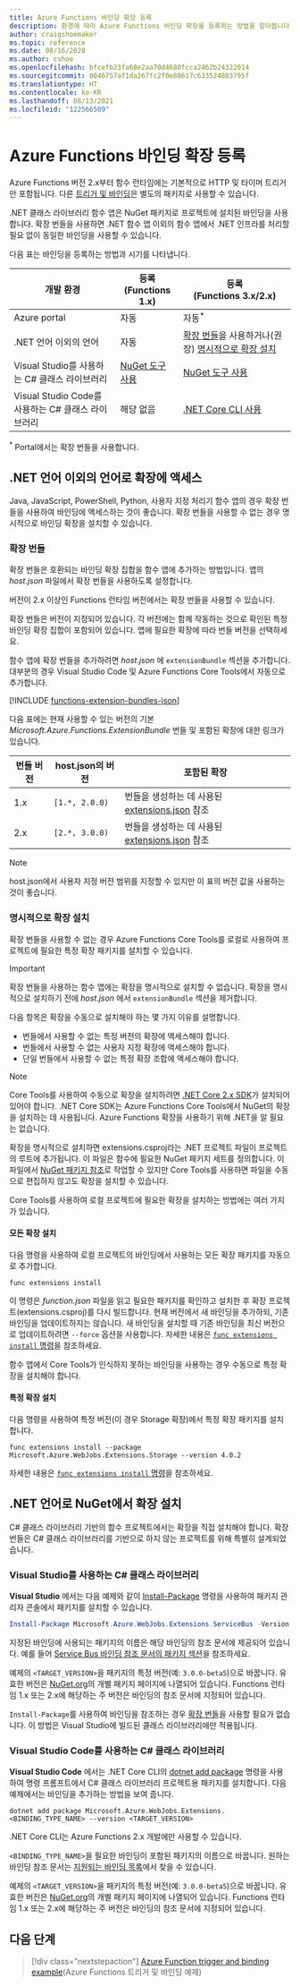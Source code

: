 ```yaml
---
title: Azure Functions 바인딩 확장 등록
description: 환경에 따라 Azure Functions 바인딩 확장을 등록하는 방법을 알아봅니다.
author: craigshoemaker
ms.topic: reference
ms.date: 08/16/2020
ms.author: cshoe
ms.openlocfilehash: bfcefb23fa68e2aa70d4680fcca2462b24322014
ms.sourcegitcommit: 0046757af1da267fc2f0e88617c633524883795f
ms.translationtype: HT
ms.contentlocale: ko-KR
ms.lasthandoff: 08/13/2021
ms.locfileid: "122566509"
---
```

# <a name="register-azure-functions-binding-extensions"></a>Azure Functions 바인딩 확장 등록

Azure Functions 버전 2.x부터 함수 런타임에는 기본적으로 HTTP 및 타이머 트리거만 포함됩니다. 다른 [트리거 및 바인딩](./functions-triggers-bindings.md)은 별도의 패키지로 사용할 수 있습니다.

.NET 클래스 라이브러리 함수 앱은 NuGet 패키지로 프로젝트에 설치된 바인딩을 사용합니다. 확장 번들을 사용하면 .NET 함수 앱 이외의 함수 앱에서 .NET 인프라를 처리할 필요 없이 동일한 바인딩을 사용할 수 있습니다.

다음 표는 바인딩을 등록하는 방법과 시기를 나타냅니다.

| 개발 환경 |등록<br/> (Functions 1.x)  |등록<br/> (Functions 3.x/2.x)  |
|-------------------------|------------------------------------|------------------------------------|
|Azure portal|자동|자동<sup>*</sup>|
|.NET 언어 이외의 언어|자동|[확장 번들](#extension-bundles)을 사용하거나(권장) [명시적으로 확장 설치](#explicitly-install-extensions)|
|Visual Studio를 사용하는 C# 클래스 라이브러리|[NuGet 도구 사용](#vs)|[NuGet 도구 사용](#vs)|
|Visual Studio Code를 사용하는 C# 클래스 라이브러리|해당 없음|[.NET Core CLI 사용](#vs-code)|

<sup>*</sup> Portal에서는 확장 번들을 사용합니다.

## <a name="access-extensions-in-non-net-languages"></a>.NET 언어 이외의 언어로 확장에 액세스

Java, JavaScript, PowerShell, Python, 사용자 지정 처리기 함수 앱의 경우 확장 번들을 사용하여 바인딩에 액세스하는 것이 좋습니다. 확장 번들을 사용할 수 없는 경우 명시적으로 바인딩 확장을 설치할 수 있습니다.

### <a name="extension-bundles"></a><a name="extension-bundles"></a>확장 번들

확장 번들은 호환되는 바인딩 확장 집합을 함수 앱에 추가하는 방법입니다. 앱의 *host.json* 파일에서 확장 번들을 사용하도록 설정합니다.

버전이 2.x 이상인 Functions 런타임 버전에서는 확장 번들을 사용할 수 있습니다.

확장 번들은 버전이 지정되어 있습니다. 각 버전에는 함께 작동하는 것으로 확인된 특정 바인딩 확장 집합이 포함되어 있습니다. 앱에 필요한 확장에 따라 번들 버전을 선택하세요.

함수 앱에 확장 번들을 추가하려면 *host.json* 에 `extensionBundle` 섹션을 추가합니다. 대부분의 경우 Visual Studio Code 및 Azure Functions Core Tools에서 자동으로 추가합니다.

[!INCLUDE [functions-extension-bundles-json](../../includes/functions-extension-bundles-json.md)]

다음 표에는 현재 사용할 수 있는 버전의 기본 *Microsoft.Azure.Functions.ExtensionBundle* 번들 및 포함된 확장에 대한 링크가 있습니다.

| 번들 버전 | host.json의 버전 | 포함된 확장 |
| --- | --- | --- |
| 1.x | `[1.*, 2.0.0)` | 번들을 생성하는 데 사용된 [extensions.json](https://github.com/Azure/azure-functions-extension-bundles/blob/v1.x/src/Microsoft.Azure.Functions.ExtensionBundle/extensions.json) 참조 |
| 2.x | `[2.*, 3.0.0)` | 번들을 생성하는 데 사용된 [extensions.json](https://github.com/Azure/azure-functions-extension-bundles/blob/v2.x/src/Microsoft.Azure.Functions.ExtensionBundle/extensions.json) 참조 |

> [!NOTE]
> host.json에서 사용자 지정 버전 범위를 지정할 수 있지만 이 표의 버전 값을 사용하는 것이 좋습니다.

### <a name="explicitly-install-extensions"></a>명시적으로 확장 설치

확장 번들을 사용할 수 없는 경우 Azure Functions Core Tools를 로컬로 사용하여 프로젝트에 필요한 특정 확장 패키지를 설치할 수 있습니다.

> [!IMPORTANT]
> 확장 번들을 사용하는 함수 앱에는 확장을 명시적으로 설치할 수 없습니다. 확장을 명시적으로 설치하기 전에 *host.json* 에서 `extensionBundle` 섹션을 제거합니다.

다음 항목은 확장을 수동으로 설치해야 하는 몇 가지 이유를 설명합니다.

* 번들에서 사용할 수 없는 특정 버전의 확장에 액세스해야 합니다.
* 번들에서 사용할 수 없는 사용자 지정 확장에 액세스해야 합니다.
* 단일 번들에서 사용할 수 없는 특정 확장 조합에 액세스해야 합니다.

> [!NOTE]
> Core Tools를 사용하여 수동으로 확장을 설치하려면 [.NET Core 2.x SDK](https://dotnet.microsoft.com/download)가 설치되어 있어야 합니다. .NET Core SDK는 Azure Functions Core Tools에서 NuGet의 확장을 설치하는 데 사용됩니다. Azure Functions 확장을 사용하기 위해 .NET을 알 필요는 없습니다.

확장을 명시적으로 설치하면 extensions.csproj라는 .NET 프로젝트 파일이 프로젝트의 루트에 추가됩니다. 이 파일은 함수에 필요한 NuGet 패키지 세트를 정의합니다. 이 파일에서 [NuGet 패키지 참조](/nuget/consume-packages/package-references-in-project-files)로 작업할 수 있지만 Core Tools를 사용하면 파일을 수동으로 편집하지 않고도 확장을 설치할 수 있습니다.

Core Tools를 사용하여 로컬 프로젝트에 필요한 확장을 설치하는 방법에는 여러 가지가 있습니다. 

#### <a name="install-all-extensions"></a>모든 확장 설치 

다음 명령을 사용하여 로컬 프로젝트의 바인딩에서 사용하는 모든 확장 패키지를 자동으로 추가합니다.

```command
func extensions install
```

이 명령은 *function.json* 파일을 읽고 필요한 패키지를 확인하고 설치한 후 확장 프로젝트(extensions.csproj)를 다시 빌드합니다. 현재 버전에서 새 바인딩을 추가하되, 기존 바인딩을 업데이트하지는 않습니다. 새 바인딩을 설치할 때 기존 바인딩을 최신 버전으로 업데이트하려면 `--force` 옵션을 사용합니다. 자세한 내용은 [`func extensions install` 명령](functions-core-tools-reference.md#func-extensions-install)을 참조하세요.

함수 앱에서 Core Tools가 인식하지 못하는 바인딩을 사용하는 경우 수동으로 특정 확장을 설치해야 합니다.

#### <a name="install-a-specific-extension"></a>특정 확장 설치

다음 명령을 사용하여 특정 버전(이 경우 Storage 확장)에서 특정 확장 패키지를 설치합니다.

```command
func extensions install --package Microsoft.Azure.WebJobs.Extensions.Storage --version 4.0.2
```

자세한 내용은 [`func extensions install` 명령](functions-core-tools-reference.md#func-extensions-install)을 참조하세요.

## <a name="install-extensions-from-nuget-in-net-languages"></a><a name="local-csharp"></a>.NET 언어로 NuGet에서 확장 설치

C# 클래스 라이브러리 기반의 함수 프로젝트에서는 확장을 직접 설치해야 합니다. 확장 번들은 C# 클래스 라이브러리를 기반으로 하지 않는 프로젝트를 위해 특별히 설계되었습니다.

### <a name="c-class-library-with-visual-studio"></a>Visual Studio를 사용하는<a name="vs"></a> C\# 클래스 라이브러리

**Visual Studio** 에서는 다음 예제와 같이 [Install-Package](/nuget/tools/ps-ref-install-package) 명령을 사용하여 패키지 관리자 콘솔에서 패키지를 설치할 수 있습니다.

```powershell
Install-Package Microsoft.Azure.WebJobs.Extensions.ServiceBus -Version <TARGET_VERSION>
```

지정된 바인딩에 사용되는 패키지의 이름은 해당 바인딩의 참조 문서에 제공되어 있습니다. 예를 들어 [Service Bus 바인딩 참조 문서의 패키지 섹션](functions-bindings-service-bus.md#functions-1x)을 참조하세요.

예제의 `<TARGET_VERSION>`을 패키지의 특정 버전(예: `3.0.0-beta5`)으로 바꿉니다. 유효한 버전은 [NuGet.org](https://nuget.org)의 개별 패키지 페이지에 나열되어 있습니다. Functions 런타임 1.x 또는 2.x에 해당하는 주 버전은 바인딩의 참조 문서에 지정되어 있습니다.

`Install-Package`를 사용하여 바인딩을 참조하는 경우 [확장 번들](#extension-bundles)을 사용할 필요가 없습니다. 이 방법은 Visual Studio에 빌드된 클래스 라이브러리에만 적용됩니다.

### <a name="c-class-library-with-visual-studio-code"></a><a name="vs-code"></a> Visual Studio Code를 사용하는 C# 클래스 라이브러리

**Visual Studio Code** 에서는 .NET Core CLI의 [dotnet add package](/dotnet/core/tools/dotnet-add-package) 명령을 사용하여 명령 프롬프트에서 C# 클래스 라이브러리 프로젝트용 패키지를 설치합니다. 다음 예제에서는 바인딩을 추가하는 방법을 보여 줍니다.

```terminal
dotnet add package Microsoft.Azure.WebJobs.Extensions.<BINDING_TYPE_NAME> --version <TARGET_VERSION>
```

.NET Core CLI는 Azure Functions 2.x 개발에만 사용할 수 있습니다.

`<BINDING_TYPE_NAME>`을 필요한 바인딩이 포함된 패키지의 이름으로 바꿉니다. 원하는 바인딩 참조 문서는 [지원되는 바인딩 목록](./functions-triggers-bindings.md#supported-bindings)에서 찾을 수 있습니다.

예제의 `<TARGET_VERSION>`을 패키지의 특정 버전(예: `3.0.0-beta5`)으로 바꿉니다. 유효한 버전은 [NuGet.org](https://nuget.org)의 개별 패키지 페이지에 나열되어 있습니다. Functions 런타임 1.x 또는 2.x에 해당하는 주 버전은 바인딩의 참조 문서에 지정되어 있습니다.

## <a name="next-steps"></a>다음 단계
> [!div class="nextstepaction"]
> [Azure Function trigger and binding example](./functions-bindings-example.md)(Azure Functions 트리거 및 바인딩 예제)
